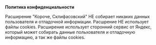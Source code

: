 **Политика конфиденциальности**

Расширение "Короче, Склифасовский" НЕ собирает никаких данных пользователя и отладочной информации. Расшрение НЕ использует файлы cookies. Расширение использует сторонний сервис от Яндекс, который может собирать данные польхователя и отладочную информацию, а так же файлы cookies.
